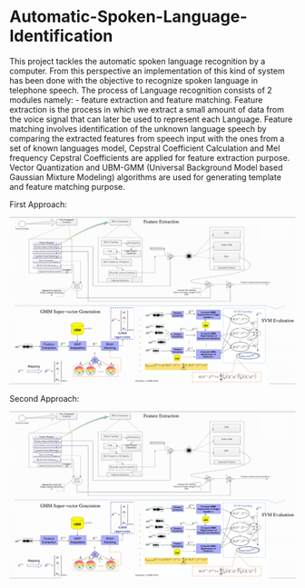 # Automatic-Spoken-Language-Identification 

This project tackles the automatic spoken language recognition by a computer. From this perspective an implementation of this kind of system has been done with the objective to recognize spoken language in telephone speech. The process of Language recognition consists of 2 modules namely: - feature extraction and feature matching. Feature extraction is the process in which we extract a small amount of data from the voice signal that can later be used to represent each Language. Feature matching involves identification of the unknown language speech by comparing the extracted features from speech input with the ones from a set of known languages model, Cepstral Coefficient Calculation and Mel frequency Cepstral Coefficients are applied for feature extraction purpose. Vector Quantization and UBM-GMM (Universal Background Model based Gaussian Mixture Modeling) algorithms are used for generating template and feature matching purpose.

First Approach: 

![GMM-SVM MODEL](GMM-SVM.jpg)

Second Approach: 

![LID MODEL](LIDsystem.PNG)
